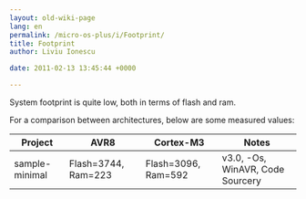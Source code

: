 ```yaml
---
layout: old-wiki-page
lang: en
permalink: /micro-os-plus/i/Footprint/
title: Footprint
author: Liviu Ionescu

date: 2011-02-13 13:45:44 +0000

---
```


System footprint is quite low, both in terms of flash and ram.

For a comparison between architectures, below are some measured values:

|Project|AVR8|Cortex-M3|Notes|
|-------|----|---------|-----|
|sample-minimal|Flash=3744, Ram=223|Flash=3096, Ram=592|v3.0, -Os, WinAVR, Code Sourcery|
